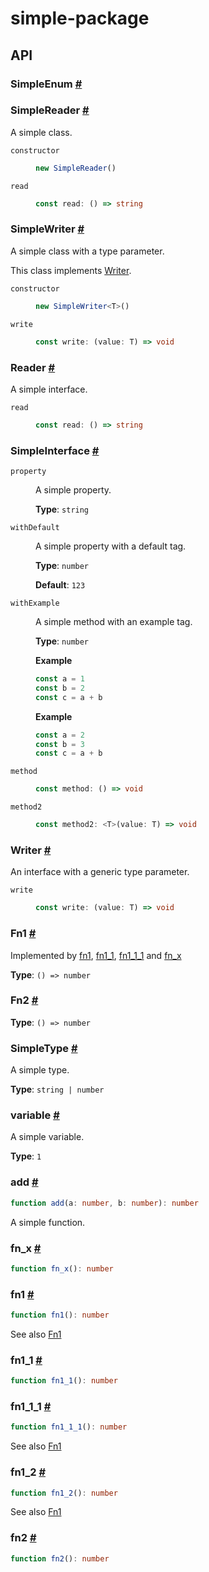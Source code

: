 # simple-package

## API

### SimpleEnum <a id="simple-enum" href="#simple-enum">#</a>

<!-- Declaration kind 8 is not implemented (name: SimpleEnum) -->

### SimpleReader <a id="simple-reader" href="#simple-reader">#</a>

A simple class.

<dl>

<dt>

`constructor`

</dt>

<dd>

```ts
new SimpleReader()
```

</dd>

<dt>

`read`

</dt>

<dd>

```ts
const read: () => string
```

</dd>

</dl>

### SimpleWriter <a id="simple-writer" href="#simple-writer">#</a>

A simple class with a type parameter.

This class implements [Writer](README.md#writer).

<dl>

<dt>

`constructor`

</dt>

<dd>

```ts
new SimpleWriter<T>()
```

</dd>

<dt>

`write`

</dt>

<dd>

```ts
const write: (value: T) => void
```

</dd>

</dl>

### Reader <a id="reader" href="#reader">#</a>

A simple interface.

<dl>

<dt>

`read`

</dt>

<dd>

```ts
const read: () => string
```

</dd>

</dl>

### SimpleInterface <a id="simple-interface" href="#simple-interface">#</a>

<dl>

<dt>

`property`

</dt>

<dd>

A simple property.

**Type**: `string`

</dd>

<dt>

`withDefault`

</dt>

<dd>

A simple property with a default tag.

**Type**: `number`

**Default**: `123`

</dd>

<dt>

`withExample`

</dt>

<dd>

A simple method with an example tag.

**Type**: `number`

**Example**

```ts
const a = 1
const b = 2
const c = a + b
```

**Example**

```ts
const a = 2
const b = 3
const c = a + b
```

</dd>

<dt>

`method`

</dt>

<dd>

```ts
const method: () => void
```

</dd>

<dt>

`method2`

</dt>

<dd>

```ts
const method2: <T>(value: T) => void
```

</dd>

</dl>

### Writer <a id="writer" href="#writer">#</a>

An interface with a generic type parameter.

<dl>

<dt>

`write`

</dt>

<dd>

```ts
const write: (value: T) => void
```

</dd>

</dl>

### Fn1 <a id="fn1" href="#fn1">#</a>

Implemented by [fn1](README.md#fn1-1), [fn1\_1](README.md#fn1-1-1), [fn1\_1\_1](README.md#fn1-1-1-1) and [fn\_x](README.md#fn-x)

**Type**: `() => number`

### Fn2 <a id="fn2" href="#fn2">#</a>

**Type**: `() => number`

### SimpleType <a id="simple-type" href="#simple-type">#</a>

A simple type.

**Type**: `string | number`

### variable <a id="variable" href="#variable">#</a>

A simple variable.

**Type**: `1`

### add <a id="add" href="#add">#</a>

```ts
function add(a: number, b: number): number
```

A simple function.

### fn\_x <a id="fn-x" href="#fn-x">#</a>

```ts
function fn_x(): number
```

### fn1 <a id="fn1-1" href="#fn1-1">#</a>

```ts
function fn1(): number
```

See also [Fn1](README.md#fn1)

### fn1\_1 <a id="fn1-1-1" href="#fn1-1-1">#</a>

```ts
function fn1_1(): number
```

### fn1\_1\_1 <a id="fn1-1-1-1" href="#fn1-1-1-1">#</a>

```ts
function fn1_1_1(): number
```

See also [Fn1](README.md#fn1)

### fn1\_2 <a id="fn1-2" href="#fn1-2">#</a>

```ts
function fn1_2(): number
```

See also [Fn1](README.md#fn1)

### fn2 <a id="fn2-1" href="#fn2-1">#</a>

```ts
function fn2(): number
```
